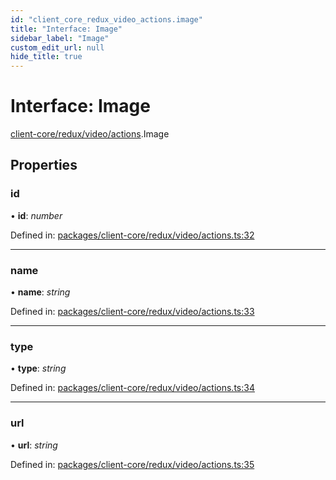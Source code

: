 ```yaml
---
id: "client_core_redux_video_actions.image"
title: "Interface: Image"
sidebar_label: "Image"
custom_edit_url: null
hide_title: true
---
```


# Interface: Image

[client-core/redux/video/actions](../modules/client_core_redux_video_actions.md).Image

## Properties

### id

• **id**: *number*

Defined in: [packages/client-core/redux/video/actions.ts:32](https://github.com/xr3ngine/xr3ngine/blob/5c3dcaef1/packages/client-core/redux/video/actions.ts#L32)

___

### name

• **name**: *string*

Defined in: [packages/client-core/redux/video/actions.ts:33](https://github.com/xr3ngine/xr3ngine/blob/5c3dcaef1/packages/client-core/redux/video/actions.ts#L33)

___

### type

• **type**: *string*

Defined in: [packages/client-core/redux/video/actions.ts:34](https://github.com/xr3ngine/xr3ngine/blob/5c3dcaef1/packages/client-core/redux/video/actions.ts#L34)

___

### url

• **url**: *string*

Defined in: [packages/client-core/redux/video/actions.ts:35](https://github.com/xr3ngine/xr3ngine/blob/5c3dcaef1/packages/client-core/redux/video/actions.ts#L35)

